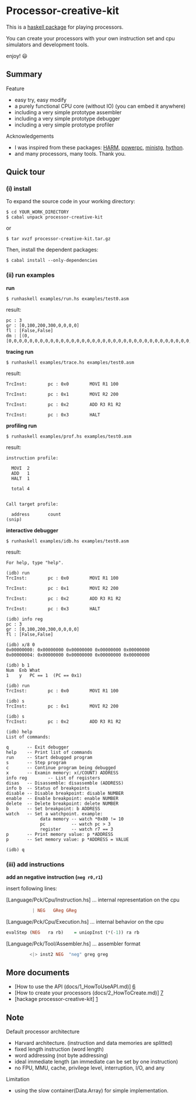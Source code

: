 Processor-creative-kit
======================

This is a [haskell package][1] for playing processors.

You can create your processors with your own instruction set and cpu simulators and development tools.

enjoy! :smiley:


Summary
-------

Feature
  - easy try, easy modify
  - a purely functional CPU core (without IO)  (you can embed it anywhere)
  - including a very simple prototype assembler
  - including a very simple prototype debugger
  - including a very simple prototype profiler

Acknowledgements
  - I was inspired from these packages:
    [HARM][2],
    [powerpc][3],
    [ministg][4],
    [hython][5].
  - and many processors, many tools. Thank you.



Quick tour
----------

### (i) install

  To expand the source code in your working directory:

    $ cd YOUR_WORK_DIRECTORY
    $ cabal unpack processor-creative-kit

  or

    $ tar xvzf processor-creative-kit.tar.gz

  Then, install the dependent packages:

    $ cabal install --only-dependencies



### (ii) run examples

**run**

    $ runhaskell examples/run.hs examples/test0.asm

  result:

    pc : 3
    gr : [0,100,200,300,0,0,0,0]
    fl : [False,False]
    dm : [(0,[0,0,0,0,0,0,0,0,0,0,0,0,0,0,0,0,0,0,0,0,0,0,0,0,0,0,0,0,0,0,0,0,0,0,0,0,0,0,0,0,0,0,0,0,0,0,0,0,0,0,0,0,0,0,0,0,0,0,0,0,0,0,0,0,0,0,0,0,0,0,0,0,0,0,0,0,0,0,0,0,0,0,0,0,0,0,0,0,0,0,0,0,0,0,0,0,0,0,0,0,0,0,0,0,0,0,0,0,0,0,0,0,0,0,0,0,0,0,0,0,0,0,0,0,0,0,0,0,0,0,0,0,0,0,0,0,0,0,0,0,0,0,0,0,0,0,0,0,0,0,0,0,0,0,0,0,0,0,0,0,0,0,0,0,0,0,0,0,0,0,0,0,0,0,0,0,0,0,0,0,0,0,0,0,0,0,0,0,0,0,0,0,0,0,0,0,0,0,0,0,0,0,0,0,0,0,0,0,0,0,0,0,0,0,0,0,0,0,0,0,0,0,0,0,0,0,0,0,0,0,0,0,0,0,0,0,0,0,0,0,0,0,0,0,0,0,0,0,0,0,0,0,0,0,0,0])]


**tracing run**

    $ runhaskell examples/trace.hs examples/test0.asm

  result:

    TrcInst:        pc : 0x0        MOVI R1 100
    
    TrcInst:        pc : 0x1        MOVI R2 200
    
    TrcInst:        pc : 0x2        ADD R3 R1 R2
    
    TrcInst:        pc : 0x3        HALT


**profiling run**

    $ runhaskell examples/prof.hs examples/test0.asm

  result:

    instruction profile:
    
      MOVI  2
      ADD   1
      HALT  1
    
      total 4
    
    
    Call target profile:
    
      address       count
    (snip)


**interactive debugger**

    $ runhaskell examples/idb.hs examples/test0.asm

  result:

    For help, type "help".
    
    (idb) run
    TrcInst:        pc : 0x0        MOVI R1 100
    
    TrcInst:        pc : 0x1        MOVI R2 200
    
    TrcInst:        pc : 0x2        ADD R3 R1 R2
    
    TrcInst:        pc : 0x3        HALT
    
    (idb) info reg
    pc : 3
    gr : [0,100,200,300,0,0,0,0]
    fl : [False,False]
    
    (idb) x/8 0
    0x00000000: 0x00000000 0x00000000 0x00000000 0x00000000
    0x00000004: 0x00000000 0x00000000 0x00000000 0x00000000
    
    (idb) b 1
    Num  Enb What
    1    y   PC == 1  (PC == 0x1)
    
    (idb) run
    TrcInst:        pc : 0x0        MOVI R1 100
    
    (idb) s
    TrcInst:        pc : 0x1        MOVI R2 200
    
    (idb) s
    TrcInst:        pc : 0x2        ADD R3 R1 R2
    
    (idb) help
    List of commands:
    
    q       -- Exit debugger
    help    -- Print list of commands
    run     -- Start debugged program
    s       -- Step program
    c       -- Continue program being debugged
    x       -- Examin memory: x(/COUNT) ADDRESS
    info reg        -- List of registers
    disas   -- Disassemble: disassemble (ADDRESS)
    info b  -- Status of breakpoints
    disable -- Disable breakpoint: disable NUMBER
    enable  -- Enable breakpoint: enable NUMBER
    delete  -- Delete breakpoint: delete NUMBER
    b       -- Set breakpoint: b ADDRESS
    watch   -- Set a watchpoint. example:
                 data memory -- watch *0x80 != 10
                 pc          -- watch pc > 3
                 register    -- watch r7 == 3
    p       -- Print memory value: p *ADDRESS
    p       -- Set memory value: p *ADDRESS = VALUE
    
    (idb) q



### (iii) add instructions

**add an negative instruction (`neg r0,r1`)**

  insert following lines:

  [Language/Pck/Cpu/Instruction.hs] ... internal representation on the cpu
  ~~~haskell
            | NEG   GReg GReg
  ~~~

  [Language/Pck/Cpu/Execution.hs] ... internal behavior on the cpu
  ~~~haskell
  evalStep (NEG   ra rb)    = uniopInst (*(-1)) ra rb
  ~~~

  [Language/Pck/Tool/Assembler.hs] ... assembler format
  ~~~haskell
           <|> inst2 NEG  "neg" greg greg
  ~~~



More documents
--------------
  - [How to use the API (docs/1_HowToUseAPI.md)] [6]
  - [How to create your processors (docs/2_HowToCreate.md)] [7]
  - [hackage processor-creative-kit] [1]



Note
----

Default processor architecture
  - Harvard architecture. (instruction and data memories are splitted)
  - fixed length instruction (word length)
  - word addressing (not byte addressing)
  - ideal immediate length (an immediate can be set by one instruction)
  - no FPU, MMU, cache, privilege level, interruption, I/O, and any


Limitation
  - using the slow container(Data.Array) for simple implementation.


[1]: https://hackage.haskell.org/package/processor-creative-kit
[2]: https://hackage.haskell.org/package/HARM
[3]: https://hackage.haskell.org/package/powerpc
[4]: https://hackage.haskell.org/package/ministg
[5]: https://github.com/mattgreen/hython
[6]: https://github.com/takenobu-hs/processor-creative-kit/blob/master/docs/1_HowToUseAPI.md
[7]: https://github.com/takenobu-hs/processor-creative-kit/blob/master/docs/2_HowToCreate.md



